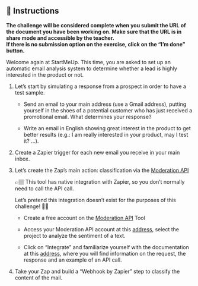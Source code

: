 <div role="tabpanel" class="tab-pane active" id="exercise-instructions">

<div id="exercice-content" class="px-5 py-3">


<h2 id="instructions">🎯&nbsp;Instructions</h2>

<p><strong>The challenge will be considered complete when you submit the URL of the document you have been working on. Make sure that the URL is in share mode and accessible by the teacher.</strong><br>
<strong>If there is no submission option on the exercise, click on the “I’m done” button.</strong></p>

<p>Welcome again at StartMeUp. This time, you are asked to set up an automatic email analysis system to determine whether a lead is highly interested in the product or not.</p>

<ol>
<li>
<p>Let’s start by simulating a response from a prospect in order to have a test sample.</p>

<ul>
<li>
<p>Send an email to your main address (use a Gmail address), putting yourself in the shoes of a potential customer who has just received a promotional email. What determines your response?</p>
</li>
<li>
<p>Write an email in English showing great interest in the product to get better results (e.g.: I am really interested in your product, may I test it? …).</p>
</li>
</ul>
</li>
<li>
<p>Create a Zapier trigger for each new email you receive in your main inbox.</p>
</li>
<li>
<p>Let’s create the Zap’s main action: classification via the <a href="https://moderationapi.com/auth/signin" target="_blank">Moderation API</a></p>

<p>👉🏽 This tool has native integration with Zapier, so you don’t normally need to call the API call.</p>

<p>Let’s pretend this integration doesn’t exist for the purposes of this challenge! 💪🏽</p>

<ul>
<li>
<p>Create a free account on the <a href="https://moderationapi.com/auth/signin" target="_blank">Moderation API</a> Tool</p>
</li>
<li>
<p>Access your Moderation API account at this <a href="https://moderationapi.com/app/projects" target="_blank">address</a>, select the project to analyze the sentiment of a text.</p>
</li>
<li>
<p>Click on “Integrate” and familiarize yourself with the documentation at this <a href="https://developers.moderationapi.com/#sentiment-analyzer" target="_blank">address</a>, where you will find information on the request, the response and an example of an API call.</p>
</li>
</ul>
</li>
<li>
<p>Take your Zap and build a “Webhook by Zapier” step to classify the content of the mail.</p>
</li>
</ol>



</div>
</div>